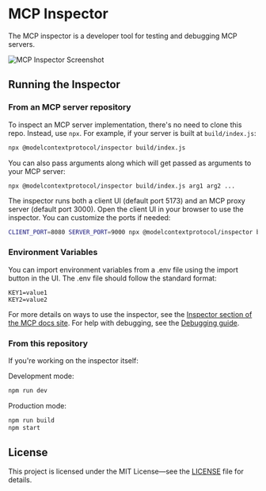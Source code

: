 # MCP Inspector

The MCP inspector is a developer tool for testing and debugging MCP servers.

![MCP Inspector Screenshot](mcp-inspector.png)

## Running the Inspector

### From an MCP server repository

To inspect an MCP server implementation, there's no need to clone this repo. Instead, use `npx`. For example, if your server is built at `build/index.js`:

```bash
npx @modelcontextprotocol/inspector build/index.js
```

You can also pass arguments along which will get passed as arguments to your MCP server:

```
npx @modelcontextprotocol/inspector build/index.js arg1 arg2 ...
```

The inspector runs both a client UI (default port 5173) and an MCP proxy server (default port 3000). Open the client UI in your browser to use the inspector. You can customize the ports if needed:

```bash
CLIENT_PORT=8080 SERVER_PORT=9000 npx @modelcontextprotocol/inspector build/index.js
```

### Environment Variables

You can import environment variables from a .env file using the import button in the UI. The .env file should follow the standard format:

```
KEY1=value1
KEY2=value2
```

For more details on ways to use the inspector, see the [Inspector section of the MCP docs site](https://modelcontextprotocol.io/docs/tools/inspector). For help with debugging, see the [Debugging guide](https://modelcontextprotocol.io/docs/tools/debugging).

### From this repository

If you're working on the inspector itself:

Development mode:

```bash
npm run dev
```

Production mode:

```bash
npm run build
npm start
```

## License

This project is licensed under the MIT License—see the [LICENSE](LICENSE) file for details.
